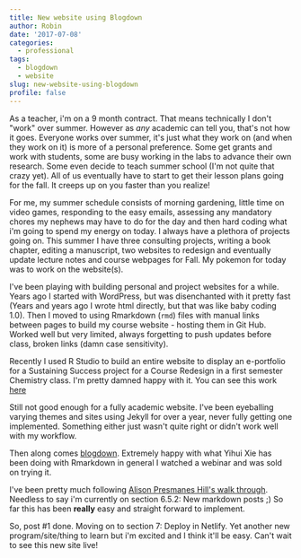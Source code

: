 ```yaml
---
title: New website using Blogdown
author: Robin
date: '2017-07-08'
categories:
  - professional
tags:
  - blogdown
  - website
slug: new-website-using-blogdown
profile: false
---
```


As a teacher, i'm on a 9 month contract. That means technically I don't "work" over summer. However as _any_ academic can tell you, that's not how it goes. Everyone works over summer, it's just what they work on (and when they work on it) is more of a personal preference. Some get grants and work with students, some are busy working in the labs to advance their own research. Some even decide to teach summer school (I'm not quite that crazy yet). All of us eventually have to start to get their lesson plans going for the fall. It creeps up on you faster than you realize!

For me, my summer schedule consists of morning gardening, little time on video games, responding to the easy emails, assessing any mandatory chores my nephews may have to do for the day and then hard coding what i'm going to spend my energy on today. I always have a plethora of projects going on. This summer I have three consulting projects, writing a book chapter, editing a manuscript, two websites to redesign and eventually update lecture notes and course webpages for Fall. My pokemon for today was to work on the website(s).

I've been playing with building personal and project websites for a while. Years ago I started with WordPress, but was disenchanted with it pretty fast (Years and years ago I wrote html directly, but that was like baby coding 1.0). Then I moved to using Rmarkdown (`rmd`) files with manual links between pages to build my course website - hosting them in Git Hub. Worked well but very limited, always forgetting to push updates before class, broken links (damn case sensitivity). 

Recently I used R Studio to build an entire website to display an e-portfolio for a Sustaining Success project for a Course Redesign in a first semester Chemistry class. I'm pretty damned happy with it. You can see this work [here](https://norcalbiostat.github.io/chem_ss/)

Still not good enough for a fully academic website. I've been eyeballing varying themes and sites using Jekyll for over a year, never fully getting one implemented. Something either just wasn't quite right or didn't work well with my workflow. 

Then along comes [blogdown](https://bookdown.org/yihui/blogdown/). Extremely happy with what Yihui Xie has been doing with Rmarkdown in general I watched a webinar and was sold on trying it. 

I've been pretty much following [Alison Presmanes Hill's walk through](https://apreshill.rbind.io/post/up-and-running-with-blogdown/). 
Needless to say i'm currently on section 6.5.2: New markdown posts ;) So far this has been **really** easy and straight forward to implement. 

So, post #1 done. Moving on to section 7: Deploy in Netlify. Yet another new program/site/thing to learn but i'm excited and I think it'll be easy. Can't wait to see this new site live! 



